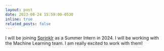 ```yaml
---
layout: post
date: 2023-08-24 15:59:00-0530
inline: true
related_posts: false
---
```


I will be joining <a href="http://sprinklr.com/">Sprinklr</a> as a Summer Intern in 2024. I will be working with the Machine Learning team. I am really excited to work with them!
